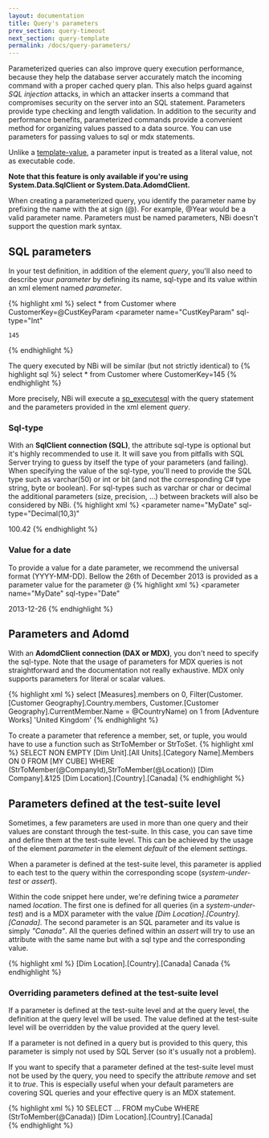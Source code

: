 ```yaml
---
layout: documentation
title: Query's parameters
prev_section: query-timeout
next_section: query-template
permalink: /docs/query-parameters/
---
```

Parameterized queries can also improve query execution performance, because they help the database server accurately match the incoming command with a proper cached query plan. This also helps guard against *SQL injection* attacks, in which an attacker inserts a command that compromises security on the server into an SQL statement. Parameters provide type checking and length validation. In addition to the security and performance benefits, parameterized commands provide a convenient method for organizing values passed to a data source. You can use parameters for passing values to sql or mdx statements.

Unlike a [template-value](../query-template), a parameter input is treated as a literal value, not as executable code.

**Note that this feature is only available if you're using System.Data.SqlClient or System.Data.AdomdClient.**

When creating a parameterized query, you identify the parameter name by prefixing the name with the at sign (@). For example, @Year would be a valid parameter name. Parameters must be named parameters, NBi doesn't support the question mark syntax.

## SQL parameters

In your test definition, in addition of the element *query*, you'll also need to describe your *parameter* by defining its name, sql-type and its value within an xml element named *parameter*.

{% highlight xml %}
<query>
  select * from Customer where CustomerKey=@CustKeyParam
  <parameter
    name="CustKeyParam"
    sql-type="Int"
  >
    145
  </parameter>
</query>
{% endhighlight %}

The query executed by NBi will be similar (but not strictly identical) to
{% highlight sql %}
select * from Customer where CustomerKey=145
{% endhighlight %}

More precisely, NBi will execute a [sp_executesql](http://msdn.microsoft.com/en-us/library/ms188001.aspx) with the query statement and the parameters provided in the xml element *query*.

### Sql-type

With an **SqlClient connection (SQL)**, the attribute sql-type is optional but it's highly recommended to use it. It will save you from pitfalls with SQL Server trying to guess by itself the type of your parameters (and failing). When specifying the value of the sql-type, you'll need to provide the SQL type such as varchar(50) or int or bit (and not the corresponding C# type string, byte or boolean). For sql-types such as varchar or char or decimal the additional parameters (size, precision, ...) between brackets will also be considered by NBi.
{% highlight xml %}
<parameter
  name="MyDate" sql-type="Decimal(10,3)"
>
  100.42
</parameter>
{% endhighlight %}

### Value for a date

To provide a value for a date parameter, we recommend the universal format (YYYY-MM-DD). Bellow the 26th of December 2013 is provided as a parameter value for the parameter @
{% highlight xml %}
<parameter
  name="MyDate" sql-type="Date"
>
  2013-12-26
</parameter>
{% endhighlight %}

## Parameters and Adomd

With an **AdomdClient connection (DAX or MDX)**, you don't need to specify the sql-type. Note that the usage of parameters for MDX queries is not straightforward and the documentation not really exhaustive. MDX only supports parameters for literal or scalar values.

{% highlight xml %}
<query>
  select [Measures].members on 0,
       Filter(Customer.[Customer Geography].Country.members,
              Customer.[Customer Geography].CurrentMember.Name =
              @CountryName) on 1
    from [Adventure Works]
  <parameter name="CountryName">
    'United Kingdom'
  </parameter>
</query>
{% endhighlight %}

To create a parameter that reference a member, set, or tuple, you would have to use a function such as StrToMember or StrToSet.
{% highlight xml %}
<query>
  SELECT
    NON EMPTY [Dim Unit].[All Units].[Category Name].Members ON 0
  FROM
    [MY CUBE]
  WHERE
    (StrToMember(@CompanyId),StrToMember(@Location))
  <parameter name="CompanyId">
    [Dim Company].&125
  </parameter>
  <parameter name="Location">
    [Dim Location].[Country].[Canada]
  </parameter>
</query>
{% endhighlight %}

## Parameters defined at the test-suite level

Sometimes, a few parameters are used in more than one query and their values are constant through the test-suite. In this case, you can save time and define them at the test-suite level. This can be achieved by the usage of the element *parameter* in the element *default* of the element *settings*.

When a parameter is defined at the test-suite level, this parameter is applied to each test to the query within the corresponding scope (*system-under-test* or *assert*).

Within the code snippet here under, we're defining twice a *parameter* named *location*. The first one is defined for all queries (in a *system-under-test*) and is a MDX parameter with the value *[Dim Location].[Country].[Canada]*. The second parameter is an SQL parameter and its value is simply *"Canada"*. All the queries defined within an *assert* will try to use an attribute with the same name but with a sql type and the corresponding value.

{% highlight xml %}
<settings>
  <default apply-to="system-under-test">
    <parameter name="Location">
      [Dim Location].[Country].[Canada]
    </parameter>
  </default>
  <default apply-to="assert">
    <parameter name="Location" sql-type="varchar(50)">
      Canada
    </parameter>
  </default>
</settings>
{% endhighlight %}

### Overriding parameters defined at the test-suite level

If a parameter is defined at the test-suite level and at the query level, the definition at the query level will be used. The value defined at the test-suite level will be overridden by the value provided at the query level.

If a parameter is not defined in a query but is provided to this query, this parameter is simply not used by SQL Server (so it's usually not a problem).

If you want to specify that a parameter defined at the test-suite level must not be used by the query, you need to specify the attribute *remove* and set it to *true*. This is especially useful when your default parameters are covering SQL queries and your effective query is an MDX statement.

{% highlight xml %}
<settings>
  <default apply-to="system-under-test">
    <parameter name="Age" sql-type="int">10</parameter>
  </default>
</settings>
<test>
  <system-under-test>
    <query>
      SELECT ... FROM myCube WHERE (StrToMember(@Canada))
      <parameter name="Age" remove="true"/>
      <parameter name="Name">[Dim Location].[Country].[Canada]</parameter>
    </query>
  </system-under-test>
</test>    
{% endhighlight %}
